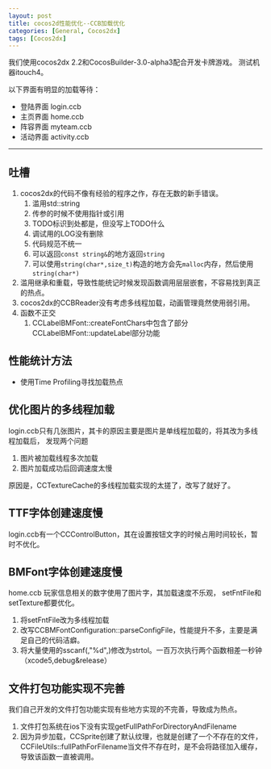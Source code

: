 ```yaml
---
layout: post
title: cocos2d性能优化--CCB加载优化
categories: [General, Cocos2dx]
tags: [Cocos2dx]
---
```


我们使用cocos2dx 2.2和CocosBuilder-3.0-alpha3配合开发卡牌游戏。
测试机器itouch4。

以下界面有明显的加载等待：

* 登陆界面 login.ccb 
* 主页界面 home.ccb 
* 阵容界面 myteam.ccb 
* 活动界面 activity.ccb

----------

## 吐槽 ##

1. cocos2dx的代码不像有经验的程序之作，存在无数的新手错误。
   1. 滥用std::string
   1. 传参的时候不使用指针或引用
   1. TODO标识到处都是，但没写上TODO什么
   1. 调试用的LOG没有删除
   1. 代码规范不统一
   1. 可以返回`const string&`的地方返回`string`
   1. 可以使用`string(char*,size_t)`构造的地方会先`malloc`内存，然后使用`string(char*)`
1. 滥用继承和重载，导致性能统记时候发现函数调用层层嵌套，不容易找到真正的热点。
1. cocos2dx的CCBReader没有考虑多线程加载，动画管理竟然使用弱引用。
1. 函数不正交
   1. CCLabelBMFont::createFontChars中包含了部分CCLabelBMFont::updateLabel部分功能

## 性能统计方法 ##

-  使用Time Profiling寻找加载热点

## 优化图片的多线程加载 ##
login.ccb只有几张图片，其卡的原因主要是图片是单线程加载的，将其改为多线程加载后，
发现两个问题 

1. 图片被加载线程多次加载 
1. 图片加载成功后回调速度太慢

原因是，CCTextureCache的多线程加载实现的太搓了，改写了就好了。

## TTF字体创建速度慢 ##
login.ccb有一个CCControlButton，其在设置按钮文字的时候占用时间较长，暂时不优化。

## BMFont字体创建速度慢 ##
home.ccb 玩家信息相关的数字使用了图片字，其加载速度不乐观， setFntFile和 setTexture都要优化。

1. 将setFntFile改为多线程加载 
1. 改写CCBMFontConfiguration::parseConfigFile，性能提升不多，主要是满足自己的代码洁癖。
1. 将大量使用的sscanf(,"%d",)修改为strtol。一百万次执行两个函数相差一秒钟（xcode5,debug&release）

## 文件打包功能实现不完善 ##
我们自己开发的文件打包功能实现有些地方实现的不完善，导致成为热点。 

1. 文件打包系统在ios下没有实现getFullPathForDirectoryAndFilename 
1. 因为异步加载，CCSprite创建了默认纹理，也就是创建了一个不存在的文件，CCFileUtils::fullPathForFilename当文件不存在时，是不会将路径加入缓存，导致该函数一直被调用。
